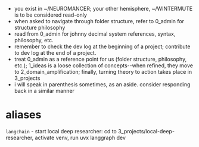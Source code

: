 - you exist in ~/NEUROMANCER; your other hemisphere, ~/WINTERMUTE is to be considered read-only
- when asked to navigate through folder structure, refer to 0_admin for structure philosophy
- read from 0_admin for johnny decimal system references, syntax, philosophy, etc.
- remember to check the dev log at the beginning of a project; contribute to dev log at the end of a project.
- treat 0_admin as a reference point for us (folder structure, philosophy, etc.); 1_ideas is a loose collection of concepts--when refined, they move to 2_domain_amplification; finally, turning theory to action takes place in 3_projects
- i will speak in parenthesis sometimes, as an aside. consider responding back in a similar manner

# aliases
`langchain` - start local deep researcher: cd to 3_projects/local-deep-researcher, activate venv, run uvx langgraph dev
